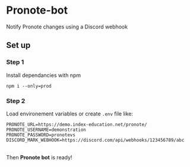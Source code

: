 # Pronote-bot
Notify Pronote changes using a Discord webhook

## Set up
### Step 1
Install dependancies with npm
```
npm i --only=prod
```

### Step 2
Load environement variables or create `.env` file like:
```
PRONOTE_URL=https://demo.index-education.net/pronote/
PRONOTE_USERNAME=demonstration
PRONOTE_PASSWORD=pronotevs
DISCORD_MARK_WEBHOOK=https://discord.com/api/webhooks/123456789/abc
```

\
Then **Pronote bot** is ready!
